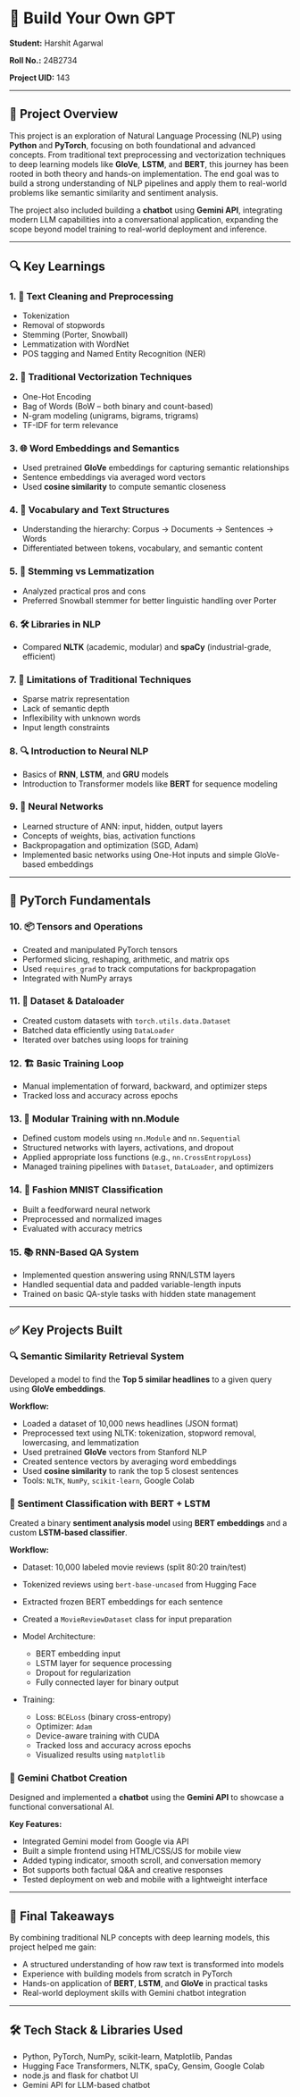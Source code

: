 # 📘 Build Your Own GPT

**Student:** Harshit Agarwal

**Roll No.:** 24B2734

**Project UID:** 143

---

## 🧠 Project Overview

This project is an exploration of Natural Language Processing (NLP) using **Python** and **PyTorch**, focusing on both foundational and advanced concepts. From traditional text preprocessing and vectorization techniques to deep learning models like **GloVe**, **LSTM**, and **BERT**, this journey has been rooted in both theory and hands-on implementation. The end goal was to build a strong understanding of NLP pipelines and apply them to real-world problems like semantic similarity and sentiment analysis.

The project also included building a **chatbot** using **Gemini API**, integrating modern LLM capabilities into a conversational application, expanding the scope beyond model training to real-world deployment and inference.

---

## 🔍 Key Learnings

### 1. 🧹 Text Cleaning and Preprocessing

* Tokenization
* Removal of stopwords
* Stemming (Porter, Snowball)
* Lemmatization with WordNet
* POS tagging and Named Entity Recognition (NER)

### 2. 🧾 Traditional Vectorization Techniques

* One-Hot Encoding
* Bag of Words (BoW – both binary and count-based)
* N-gram modeling (unigrams, bigrams, trigrams)
* TF-IDF for term relevance

### 3. 🌐 Word Embeddings and Semantics

* Used pretrained **GloVe** embeddings for capturing semantic relationships
* Sentence embeddings via averaged word vectors
* Used **cosine similarity** to compute semantic closeness

### 4. 📖 Vocabulary and Text Structures

* Understanding the hierarchy: Corpus → Documents → Sentences → Words
* Differentiated between tokens, vocabulary, and semantic content

### 5. 🔁 Stemming vs Lemmatization

* Analyzed practical pros and cons
* Preferred Snowball stemmer for better linguistic handling over Porter

### 6. 🛠️ Libraries in NLP

* Compared **NLTK** (academic, modular) and **spaCy** (industrial-grade, efficient)

### 7. 🚫 Limitations of Traditional Techniques

* Sparse matrix representation
* Lack of semantic depth
* Inflexibility with unknown words
* Input length constraints

### 8. 🔍 Introduction to Neural NLP

* Basics of **RNN**, **LSTM**, and **GRU** models
* Introduction to Transformer models like **BERT** for sequence modeling

### 9. 🧠 Neural Networks

* Learned structure of ANN: input, hidden, output layers
* Concepts of weights, bias, activation functions
* Backpropagation and optimization (SGD, Adam)
* Implemented basic networks using One-Hot inputs and simple GloVe-based embeddings

---

## 🔧 PyTorch Fundamentals

### 10. 📦 Tensors and Operations

* Created and manipulated PyTorch tensors
* Performed slicing, reshaping, arithmetic, and matrix ops
* Used `requires_grad` to track computations for backpropagation
* Integrated with NumPy arrays

### 11. 📁 Dataset & Dataloader

* Created custom datasets with `torch.utils.data.Dataset`
* Batched data efficiently using `DataLoader`
* Iterated over batches using loops for training

### 12. 🏗️ Basic Training Loop

* Manual implementation of forward, backward, and optimizer steps
* Tracked loss and accuracy across epochs

### 13. 🧩 Modular Training with nn.Module

* Defined custom models using `nn.Module` and `nn.Sequential`
* Structured networks with layers, activations, and dropout
* Applied appropriate loss functions (e.g., `nn.CrossEntropyLoss`)
* Managed training pipelines with `Dataset`, `DataLoader`, and optimizers

### 14. 🧥 Fashion MNIST Classification

* Built a feedforward neural network
* Preprocessed and normalized images
* Evaluated with accuracy metrics

### 15. 📚 RNN-Based QA System

* Implemented question answering using RNN/LSTM layers
* Handled sequential data and padded variable-length inputs
* Trained on basic QA-style tasks with hidden state management

---

## ✅ Key Projects Built

### 🔍 Semantic Similarity Retrieval System

Developed a model to find the **Top 5 similar headlines** to a given query using **GloVe embeddings**.

**Workflow:**

* Loaded a dataset of 10,000 news headlines (JSON format)
* Preprocessed text using NLTK: tokenization, stopword removal, lowercasing, and lemmatization
* Used pretrained **GloVe** vectors from Stanford NLP
* Created sentence vectors by averaging word embeddings
* Used **cosine similarity** to rank the top 5 closest sentences
* Tools: `NLTK`, `NumPy`, `scikit-learn`, Google Colab

### 💬 Sentiment Classification with BERT + LSTM

Created a binary **sentiment analysis model** using **BERT embeddings** and a custom **LSTM-based classifier**.

**Workflow:**

* Dataset: 10,000 labeled movie reviews (split 80:20 train/test)
* Tokenized reviews using `bert-base-uncased` from Hugging Face
* Extracted frozen BERT embeddings for each sentence
* Created a `MovieReviewDataset` class for input preparation
* Model Architecture:

  * BERT embedding input
  * LSTM layer for sequence processing
  * Dropout for regularization
  * Fully connected layer for binary output
* Training:

  * Loss: `BCELoss` (binary cross-entropy)
  * Optimizer: `Adam`
  * Device-aware training with CUDA
  * Tracked loss and accuracy across epochs
  * Visualized results using `matplotlib`

### 🤖 Gemini Chatbot Creation

Designed and implemented a **chatbot** using the **Gemini API** to showcase a functional conversational AI.

**Key Features:**

* Integrated Gemini model from Google via API
* Built a simple frontend using HTML/CSS/JS for mobile view
* Added typing indicator, smooth scroll, and conversation memory
* Bot supports both factual Q\&A and creative responses
* Tested deployment on web and mobile with a lightweight interface

---

## 🚀 Final Takeaways

By combining traditional NLP concepts with deep learning models, this project helped me gain:

* A structured understanding of how raw text is transformed into models
* Experience with building models from scratch in PyTorch
* Hands-on application of **BERT**, **LSTM**, and **GloVe** in practical tasks
* Real-world deployment skills with Gemini chatbot integration

---

## 🛠️ Tech Stack & Libraries Used

* Python, PyTorch, NumPy, scikit-learn, Matplotlib, Pandas
* Hugging Face Transformers, NLTK, spaCy, Gensim, Google Colab
* node.js and flask for chatbot UI
* Gemini API for LLM-based chatbot
